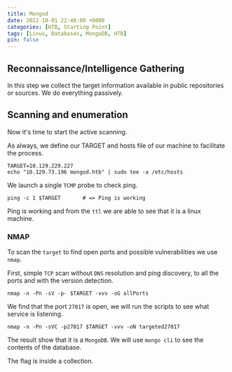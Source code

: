 ```yaml
---
title: Mongod
date: 2022-10-01 22:48:00 +0800
categories: [HTB, Starting Point]
tags: [Linux, Databases, MongoDB, HTB]
pin: false
---
```


## Reconnaissance/Intelligence Gathering

In this step we collect the target information available in public repositories or sources. We do everything passively.

## Scanning and enumeration

Now it's time to start the active scanning.

As always, we define our TARGET and hosts file of our machine to facilitate the process.

```console
TARGET=10.129.229.227
echo "10.129.73.196 mongod.htb" | sudo tee -a /etc/hosts
```

We launch a single `TCMP` probe to check ping.

```console
ping -c 1 $TARGET		# => Ping is working
```

Ping is working and from the `ttl` we are able to see that it is a linux machine.

### NMAP

To scan the `target` to find open ports and possible vulnerabilities we use `nmap`.

First, simple `TCP` scan without `DNS` resolution and ping discovery, to all the ports and with the version detection.

```console
nmap -n -Pn -sV -p- $TARGET -vvv -oG allPorts
```
We find that the port `27017` is open, we will run the scripts to see what service is listening.

```console
nmap -n -Pn -sVC -p27017 $TARGET -vvv -oN targeted27017
```
The result show that it is a `MongoDB`. We will use `mongo cli` to see the contents of the database.

The flag is inside a collection.